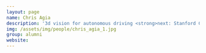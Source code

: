 ```yaml
---
layout: page
name: Chris Agia
description: '3d vision for autonomous driving <strong>next: Stanford CS</strong>'
img: /assets/img/people/chris_agia_1.jpg
group: alumni
website: 
---
```


